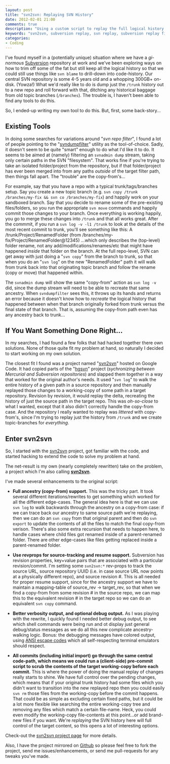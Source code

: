 ```yaml
---
layout: post
title: "svn2svn: Replaying SVN History"
date: 2012-02-01 21:00
comments: true
description: "Using a custom script to replay the full logical history of /trunk in a source Subversion repository to /trunk in a brand-new target Subversion repository."
keywords: "svn2svn, subversion replay, svn replay, subversion replay filter, svn replay filter, subversion replicate, svn replicate, subversion replicate filter, svn replicate filter"
categories:
- Coding
---
```


I've found myself in a (potentially unique) situation where we have a
_gi-normous_ [Subversion](http://subversion.apache.org/) repository at work and
we've been exploring ways on how to trim off some of the fat but still keep all
the logical history so that we could still use things like `svn blame` to
drill-down into code-history. Our central SVN repository is some 4-5 years old
and a whopping 300GB+ on-disk. (Yowza!) What we'd really like to do is dump
just the `/trunk` history out to a new repo and roll forward with that, ditching
any historical baggage from old topic branches (`/branches`). The trouble is,
I haven't been able to find any tools to do this.

So, I ended-up writing my own tool to do this. But, first, some back-story...

<!-- more -->

## Existing Tools ##
In doing some searches for variations around "_svn repo filter_", I found a lot
of people pointing to the "[svndumpfilter](http://svnbook.red-bean.com/en/1.7/svn.ref.svndumpfilter.html)"
utility as the tool-of-choice. Sadly, it doesn't seem to be quite "smart" enough
to do what I'd like it to do. It seems to be aimed at (namely) filtering an
`svnadmin dump` stream, taking only certain paths in the SVN "filesystem". That
works fine if you're trying to take an isolated folder/project from the repository,
but if that folder/project has ever been merged into from any paths _outside_ of
the target filter path, then things fall apart. The "trouble" are the copy-from's...

For example, say that you have a repo with a typical trunk/tags/branches setup.
Say you create a new topic branch (e.g. `svn copy /trunk /branches/my-fix && svn co /branches/my-fix`)
and happily work on your sandboxed branch. Say that you decide to rename some of
the pre-existing files/folders, so you run the appropriate `svn move` commands and
happily commit those changes to your branch. Once everything is working happily,
you go to merge these changes into `/trunk` and that all works great. After the
commmit, if you run a `svn log -v -l1 /trunk` to look at the details of the most
recent commit to trunk, you'll see something like this:
    A /trunk/Project/RenamedFolder (from /branches/my-fix/Project/RenamedFolder@12345)
...which only describes the (top-level) folder rename, not any add/modifications/renames/etc
that might have happened _inside_ that folder on the branch. At the full repo-level,
SVN can get away with just doing a "`svn copy`" from the branch to trunk, so that
when you do an "`svn log`" on the new "RenamedFolder" path it will walk from trunk
back into that originating topic branch and follow the rename (copy or move) that
happened within.

The `svnadmin dump` will show the same "copy-from" action as `svn log -v` did,
since the dump stream will need to be able to recreate that same ancestry. When
`svndumpfilter` sees this, it throws up its hands and returns an error because
it doesn't know how to _recreate_ the logical history that happened between
when that branch originally forked from trunk versus the final state of that branch.
That is, assuming the copy-from path even has any ancestry back to trunk...

## If You Want Something Done Right... ##
In my searches, I had found a few folks that had hacked together there own
solutions. None of those quite fit my problem at hand, so naturally I decided
to start working on my own solution.

The closest fit I found was a project named "[svn2svn](http://code.google.com/p/svn2svn/)"
hosted on Google Code. It had copied parts of the "[hgsvn](https://bitbucket.org/andialbrecht/hgsvn/overview)"
project (_sychronizing between Mercurial and Subversion repositories_) and
slapped them together in a way that worked for the original author's needs.
It used "`svn log`" to walk the entire history of a given path in a source
repository and then manually replayed those changes to a working-copy of
some path in a target repository. Revision by revision, it would replay
the delta, recreating the history of just the source path in the target repo.
This was _oh-so-close_ to what I wanted, except that it also didn't correctly
handle the copy-from case. And the repository I really wanted to replay was
_littered_ with copy-from's, since I'm trying to replay just the history from
`/trunk` and we create topic-branches for _everything_.

## Enter svn2svn ##
So, I started with the [svn2svn](http://code.google.com/p/svn2svn/) project,
got familiar with the code, and started hacking to extend the code to solve my
problem at hand.

The net-result is my own (nearly completely rewritten) take on the problem,
a project which I'm also calling **[svn2svn](/projects/svn2svn/)**.

I've made several enhancements to the original script:

* **Full ancestry (copy-from) support.** This was the tricky part. It took
  several different iterations/rewrites to get something which worked for all
  the different edge-cases. The general idea here is that we can use `svn log`
  to walk backwards through the ancestry on a copy-from case: if we can trace
  back our ancestry to same source path we're replaying, then we can do an `svn
  copy` from that original parent and then do `svn export` to update the
  contents of all the files to match the final copy-from verison. There's also
  some extra recursion that needs to happen here, to handle cases where child
  files got renamed inside of a parent-renamed folder. There are other
  edge-cases like files getting replaced inside a parent-renamed folder.

* **Use revprops for source-tracking and resume support.** Subversion has
  revision properties, key+value pairs that are associated with a particular
  revision/commit. I'm setting some `svn2svn:*` rev-props to track the source
  URL, source repository UUID (i.e. in case source URL now points at a
  physically different repo), and source revision #. This is all needed for
  proper resume support, since for the ancestry support we have to maintain a
  mapping-table of source\_rev -> target\_rev, so that when we find a copy-from
  from some revision # in the source repo, we can map this to the equivalent
  revision # in the target repo so we can do an equivalent `svn copy` command.

* **Better verbosity output, and optional debug output.** As I was playing with
  the rewrite, I quickly found I needed better debug output, to see which shell
  commands were being run and ot display just general debug/status messages as
  we do all this new complicate ancestry-walking logic. Bonus: the debugging
  messages have colored output, using [ANSI escape
  codes](http://en.wikipedia.org/wiki/ANSI_escape_code#CSI_codes) which all
  self-respecting terminal emulators should respect.

* **All commits (including initial import) go through the same central
  code-path, which means we could run a (client-side) pre-commit script to
  scrub the contents of the target working-copy before each commit.** This is
  where the power of doing the manual replay of changes really starts to shine.
  We have full control over the pending changes, which means that if your
  original trunk history had some files which you didn't want to transition
  into the new replayed repo then you could easily `svn rm` those files from
  the working-copy before the commit happens. That could be as simple as
  excluding certain fixed paths, but it could be a lot more flexible like
  searching the entire working-copy tree and removing any files which match
  a certain file-name. Heck, you could even modify the working-copy
  file-contents at this point...or add brand-new files if you want. We're
  _replaying_ the SVN history here will full control of the target content,
  so this opens a lot of interesting options.

Check-out the [svn2svn project page](/projects/svn2svn/) for more details.

Also, I have the project mirrored on [Github](https://github.com/tonyduckles/svn2svn)
so please feel free to fork the project, send me issues/enhancements, or
send me pull-requests for any tweaks you've made.
